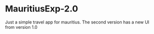 # MauritiusExp-2.0

Just a simple travel app for mauritius. The second version has a new UI from version 1.0
